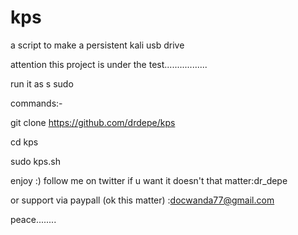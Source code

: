 # kps
a script to make a persistent kali usb drive

attention this project is under the test.................

run it as s sudo 

commands:-


git clone https://github.com/drdepe/kps

cd kps

sudo kps.sh




enjoy
:)
follow me on twitter if u want it doesn't that matter:dr_depe

or support via paypall (ok this matter) :docwanda77@gmail.com

peace........
